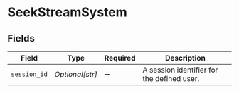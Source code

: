 # SeekStreamSystem


## Fields

| Field                                      | Type                                       | Required                                   | Description                                |
| ------------------------------------------ | ------------------------------------------ | ------------------------------------------ | ------------------------------------------ |
| `session_id`                               | *Optional[str]*                            | :heavy_minus_sign:                         | A session identifier for the defined user. |